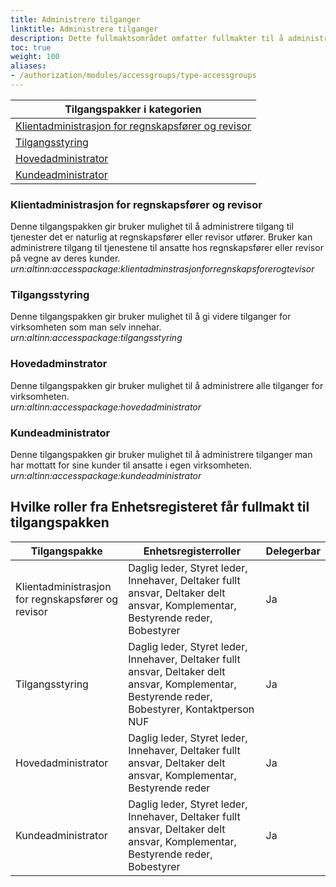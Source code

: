 ```yaml
---
title: Administrere tilganger
linktitle: Administrere tilganger
description: Dette fullmaktsområdet omfatter fullmakter til å administrere tilganger. Tilgangspakkene i denne kategorien skal ikke knyttes til ressurser og tjenester. Ved regelverksendringer eller innføring av nye digitale tjenester kan det bli endringer i tilganger som fullmaktene gir.
toc: true
weight: 100
aliases:
- /authorization/modules/accessgroups/type-accessgroups
---
```


|**Tilgangspakker i kategorien**|
|---|
|[Klientadministrasjon for regnskapsfører og revisor](http://docs.altinn.studio/authorization/what-do-you-get/accessgroups/accessgroups/administreretilganger/#klientadministrasjon-for-regnskapsforer-og-revisor)|
|[Tilgangsstyring](http://docs.altinn.studio/authorization/what-do-you-get/accessgroups/accessgroups/administreretilganger/#tilgangsstyring)|
|[Hovedadministrator](http://docs.altinn.studio/authorization/what-do-you-get/accessgroups/accessgroups/administreretilganger/#hovedadministrator)|
|[Kundeadministrator](http://docs.altinn.studio/authorization/what-do-you-get/accessgroups/accessgroups/administreretilganger/#kundeadministrator)|

### Klientadministrasjon for regnskapsfører og revisor
Denne tilgangspakken gir bruker mulighet til å administrere tilgang til tjenester det er naturlig at regnskapsfører eller revisor utfører. Bruker kan administrere tilgang til tjenestene til ansatte hos regnskapsfører eller revisor på vegne av deres kunder.  
*urn:altinn:accesspackage:klientadminstrasjonforregnskapsforerogtevisor*

### Tilgangsstyring
Denne tilgangspakken gir bruker mulighet til å gi videre tilganger for virksomheten som man selv innehar.  
*urn:altinn:accesspackage:tilgangsstyring*

### Hovedadminstrator
Denne tilgangspakken gir bruker mulighet til å administrere alle tilganger for virksomheten.  
*urn:altinn:accesspackage:hovedadministrator*

### Kundeadministrator
Denne tilgangspakken gir bruker mulighet til å administrere tilganger man har mottatt for sine kunder til ansatte i egen virksomheten.  
*urn:altinn:accesspackage:kundeadministrator*

## Hvilke roller fra Enhetsregisteret får fullmakt til tilgangspakken
|**Tilgangspakke**|**Enhetsregisterroller**|**Delegerbar**|
|---|---|---|
|Klientadministrasjon for regnskapsfører og revisor|Daglig leder, Styret leder, Innehaver, Deltaker fullt ansvar, Deltaker delt ansvar, Komplementar, Bestyrende reder, Bobestyrer|Ja|
|Tilgangsstyring|Daglig leder, Styret leder, Innehaver, Deltaker fullt ansvar, Deltaker delt ansvar, Komplementar, Bestyrende reder, Bobestyrer, Kontaktperson NUF|Ja|
|Hovedadministrator|Daglig leder, Styret leder, Innehaver, Deltaker fullt ansvar, Deltaker delt ansvar, Komplementar, Bestyrende reder|Ja|
|Kundeadministrator|Daglig leder, Styret leder, Innehaver, Deltaker fullt ansvar, Deltaker delt ansvar, Komplementar, Bestyrende reder, Bobestyrer|Ja|